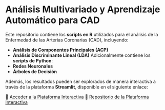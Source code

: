 # Análisis Multivariado y Aprendizaje Automático para CAD

Este repositorio contiene los **scripts en R** utilizados para el análisis de la Enfermedad de las Arterias Coronarias (CAD), incluyendo:

- **Análisis de Componentes Principales (ACP)**
- **Análisis Discriminante Lineal (LDA)**
Adicionalmente contiene los **scripts de Python**:
- **Redes Neuronales**
- **Árboles de Decisión**

Además, los resultados pueden ser explorados de manera interactiva a través de la plataforma **Streamlit**, disponible en el siguiente enlace:

🔗 [Acceder a la Plataforma Interactiva](https://mineriadatostrabajofinal-especmanizalesossean.streamlit.app)
🔗 [Repositorio de la Plataforma Interactiva](https://github.com/aacostas25/mineriadatos_trabajofinal)

